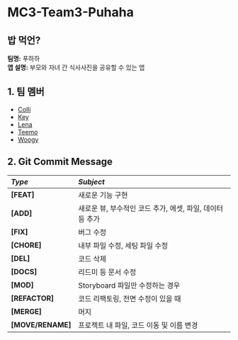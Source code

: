 # MC3-Team3-Puhaha

## 밥 먹언?
**팀명:** 푸하하<br>
**앱 설명:** 부모와 자녀 간 식사사진을 공유할 수 있는 앱 

## 1. 팀 멤버
- [Colli][Colli]
- [Key][Key]
- [Lena][Lena]
- [Teemo][Teemo]
- [Woogy][Woogy]

[Colli]:https://github.com/SohyeonKim-dev
[Key]:https://github.com/keypark22
[Lena]:https://github.com/lenamin
[Teemo]:https://github.com/teethemoji
[Woogy]:https://github.com/JIW00NG

## 2. Git Commit Message
|*Type*|*Subject*|
|:---|:---|
|**[FEAT]**|새로운 기능 구현|
|**[ADD]**|새로운 뷰, 부수적인 코드 추가, 에셋, 파일, 데이터 등 추가|
|**[FIX]**|버그 수정|
|**[CHORE]**|내부 파일 수정, 세팅 파일 수정|
|**[DEL]**|코드 삭제|
|**[DOCS]**|리드미 등 문서 수정|
|**[MOD]**|Storyboard 파일만 수정하는 경우|
|**[REFACTOR]**|코드 리팩토링, 전면 수정이 있을 때| 
|**[MERGE]**|머지|
|**[MOVE/RENAME]**|프로젝트 내 파일, 코드 이동 및 이름 변경|
